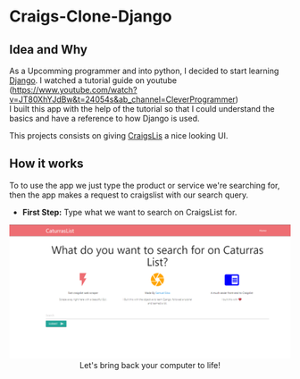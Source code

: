 # Craigs-Clone-Django

## Idea and Why

As a Upcomming programmer and into python, I decided to start learning [Django](https://www.djangoproject.com/). I watched a tutorial guide on youtube (https://www.youtube.com/watch?v=JT80XhYJdBw&t=24054s&ab_channel=CleverProgrammer)  
I built this app with the help of the tutorial so that I could understand the basics and have a reference to how Django is used.

This projects consists on giving [CraigsLis](https://www.craigslist.org/about/sites?lang=pt) a nice looking UI.  

## How it works
To to use the app we just type the product or service we're searching for, then the app makes a request to craigslist with our search query.

- **First Step:**  Type what we want to search on CraigsList for.
<p align="center">
  <img src="https://github.com/SamuelSilva2310/Craigs-Clone-Django/blob/main/readme_img/Menu.png" alt="CaturrasList"/><br/>
  Let's bring back your computer to life!
</p>
